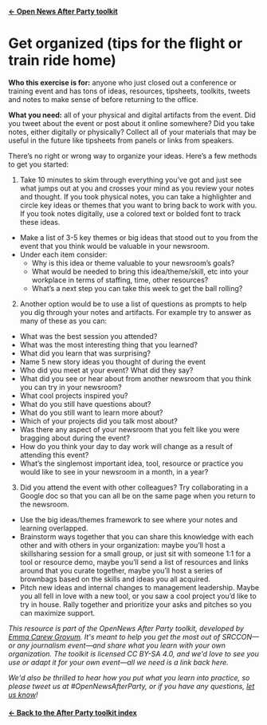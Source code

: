 ---
---

#### [&larr; Open News After Party toolkit](/share)
# Get organized (tips for the flight or train ride home)

**Who this exercise is for:** anyone who just closed out a conference or training event and has tons of ideas, resources, tipsheets, toolkits, tweets and notes to make sense of before returning to the office. 

**What you need:** all of your physical and digital artifacts from the event. Did you tweet about the event or post about it online somewhere? Did you take notes, either digitally or physically? Collect all of your materials that may be useful in the future like tipsheets from panels or links from speakers. 

There’s no right or wrong way to organize your ideas. Here’s a few methods to get you started: 

1) Take 10 minutes to skim through everything you’ve got and just see what jumps out at you and crosses your mind as you review your notes and thought. If you took physical notes, you can take a highlighter and circle key ideas or themes that you want to bring back to work with you. If you took notes digitally, use a colored text or bolded font to track these ideas. 

* Make a list of 3-5 key themes or big ideas that stood out to you from the event that you think would be valuable in your newsroom. 
* Under each item consider:    
    * Why is this idea or theme valuable to your newsroom’s goals?
    * What would be needed to bring this idea/theme/skill, etc into your workplace in terms of staffing, time, other resources? 
    * What’s a next step you can take this week to get the ball rolling? 

2) Another option would be to use a list of questions as prompts to help you dig through your notes and artifacts. For example try to answer as many of these as you can: 

* What was the best session you attended?
* What was the most interesting thing that you learned? 
* What did you learn that was surprising? 
* Name 5 new story ideas you thought of during the event
* Who did you meet at your event? What did they say? 
* What did you see or hear about from another newsroom that you think you can try in your newsroom? 
* What cool projects inspired you? 
* What do you still have questions about? 
* What do you still want to learn more about?
* Which of your projects did you talk most about? 
* Was there any aspect of your newsroom that you felt like you were bragging about during the event? 
* How do you think your day to day work will change as a result of attending this event? 
* What’s the singlemost important idea, tool, resource or practice you would like to see in your newsroom in a month, in a year? 

3) Did you attend the event with other colleagues? Try collaborating in a Google doc so that you can all be on the same page when you return to the newsroom.

* Use the big ideas/themes framework to see where your notes and learning overlapped. 
* Brainstorm ways together that you can share this knowledge with each other and with others in your organization: maybe you’ll host a skillsharing session for a small group, or just sit with someone 1:1 for a tool or resource demo, maybe you’ll send a list of resources and links around that you curate together, maybe you’ll host a series of brownbags based on the skills and ideas you all acquired. 
* Pitch new ideas and internal changes to management leadership. Maybe you all fell in love with a new tool, or you saw a cool project you’d like to try in house. Rally together and prioritize your asks and pitches so you can maximize support. 


_This resource is part of the OpenNews After Party toolkit, developed by [Emma Carew Grovum](https://twitter.com/emmacarew). It's meant to help you get the most out of SRCCON—or any journalism event—and share what you learn with your own organization. The toolkit is licensed CC BY-SA 4.0, and we'd love to see you use or adapt it for your own event—all we need is a link back here._

_We'd also be thrilled to hear how you put what you learn into practice, so please tweet us at #OpenNewsAfterParty, or if you have any questions, [let us know](mailto:info@opennews.org)!_

#### [&larr; Back to the After Party toolkit index](/share)
